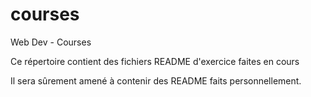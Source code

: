 # courses
Web Dev - Courses

Ce répertoire contient des fichiers README d'exercice faites en cours

Il sera sûrement amené à contenir des README faits personnellement. 